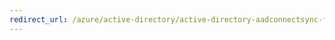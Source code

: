 ```yaml
---
redirect_url: /azure/active-directory/active-directory-aadconnectsync-feature-directory-extensions
---
```

